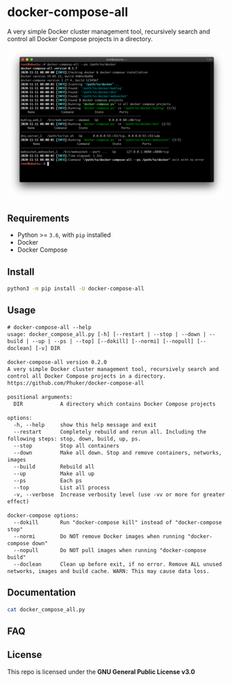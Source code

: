 # docker-compose-all

A very simple Docker cluster management tool, recursively search and control all Docker Compose projects in a directory.

![screenshots1.png](./screenshots/screenshot1.png)

## Requirements

- Python >= `3.6`, with `pip` installed
- Docker
- Docker Compose

## Install

```bash
python3 -m pip install -U docker-compose-all
```

## Usage

```console
# docker-compose-all --help
usage: docker_compose_all.py [-h] [--restart | --stop | --down | --build | --up | --ps | --top] [--dokill] [--normi] [--nopull] [--doclean] [-v] DIR

docker-compose-all version 0.2.0
A very simple Docker cluster management tool, recursively search and control all Docker Compose projects in a directory.
https://github.com/Phuker/docker-compose-all

positional arguments:
  DIR            A directory which contains Docker Compose projects

options:
  -h, --help     show this help message and exit
  --restart      Completely rebuild and rerun all. Including the following steps: stop, down, build, up, ps.
  --stop         Stop all containers
  --down         Make all down. Stop and remove containers, networks, images
  --build        Rebuild all
  --up           Make all up
  --ps           Each ps
  --top          List all process
  -v, --verbose  Increase verbosity level (use -vv or more for greater effect)

docker-compose options:
  --dokill       Run "docker-compose kill" instead of "docker-compose stop"
  --normi        Do NOT remove Docker images when running "docker-compose down"
  --nopull       Do NOT pull images when running "docker-compose build"
  --doclean      Clean up before exit, if no error. Remove ALL unused networks, images and build cache. WARN: This may cause data loss.
```

## Documentation

```bash
cat docker_compose_all.py
```

## FAQ


## License

This repo is licensed under the **GNU General Public License v3.0**

